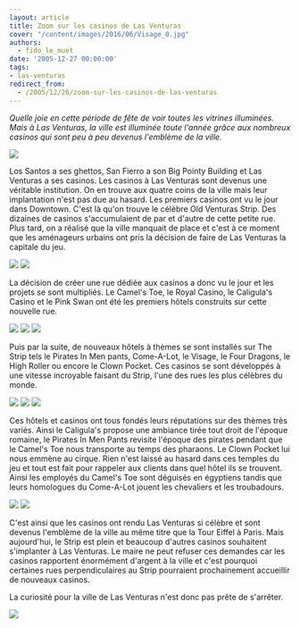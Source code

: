 ```yaml
---
layout: article
title: Zoom sur les casinos de Las Venturas
cover: "/content/images/2016/06/Visage_0.jpg"
authors:
  - fido_le_muet
date: '2005-12-27 00:00:00'
tags:
- las-venturas
redirect_from:
  - /2005/12/26/zoom-sur-les-casinos-de-las-venturas
---
```


_Quelle joie en cette période de fête de voir toutes les vitrines illuminées. Mais à Las Venturas, la ville est illuminée toute l'année grâce aux nombreux casinos qui sont peu à peu devenus l'emblème de la ville._

![](/content/images/2005/01/Old_Venturas_Strip.jpg)

Los Santos a ses ghettos, San Fierro a son Big Pointy Building et Las Venturas a ses casinos. Les casinos à Las Venturas sont devenus une véritable institution. On en trouve aux quatre coins de la ville mais leur implantation n'est pas due au hasard. Les premiers casinos ont vu le jour dans Downtown. C'est là qu'on trouve le célèbre Old Venturas Strip. Des dizaines de casinos s'accumulaient de par et d'autre de cette petite rue. Plus tard, on a réalisé que la ville manquait de place et c'est à ce moment que les aménageurs urbains ont pris la décision de faire de Las Venturas la capitale du jeu.

![](/content/images/2005/01/Old_Venturas_Strip.jpg)
![](/content/images/2005/01/Starfish.jpg)

La décision de créer une rue dédiée aux casinos a donc vu le jour et les projets se sont multipliés. Le Camel's Toe, le Royal Casino, le Caligula's Casino et le Pink Swan ont été les premiers hôtels construits sur cette nouvelle rue.

![](/content/images/2005/01/Camels_Toe.jpg)
![](/content/images/2005/01/Royal_Casino.jpg)
![](/content/images/2005/01/Caligula.jpg)

Puis par la suite, de nouveaux hôtels à thèmes se sont installés sur The Strip tels le Pirates In Men pants, Come-A-Lot, le Visage, le Four Dragons, le High Roller ou encore le Clown Pocket. Ces casinos se sont développés à une vitesse incroyable faisant du Strip, l'une des rues les plus célèbres du monde.

![](/content/images/2005/01/Pink_Swan.jpg)
![](/content/images/2005/01/Clown_Pocket.jpg)
![](/content/images/2005/01/High_Roller.jpg)

Ces hôtels et casinos ont tous fondés leurs réputations sur des thèmes très variés. Ainsi le Caligula's propose une ambiance tirée tout droit de l'époque romaine, le Pirates In Men Pants revisite l'époque des pirates pendant que le Camel's Toe nous transporte au temps des pharaons. Le Clown Pocket lui nous emmène au cirque. Rien n'est laissé au hasard dans ces temples du jeu et tout est fait pour rappeler aux clients dans quel hôtel ils se trouvent. Ainsi les employés du Camel's Toe sont déguisés en égyptiens tandis que leurs homologues du Come-A-Lot jouent les chevaliers et les troubadours.

![](/content/images/2005/01/Come_A_Lot.jpg)
![](/content/images/2005/01/Pirates.jpg)

C'est ainsi que les casinos ont rendu Las Venturas si célèbre et sont devenus l'emblème de la ville au même titre que la Tour Eiffel à Paris. Mais aujourd'hui, le Strip est plein et beaucoup d'autres casinos souhaitent s'implanter à Las Venturas. Le maire ne peut refuser ces demandes car les casinos rapportent énormément d'argent à la ville et c'est pourquoi certaines rues perpendiculaires au Strip pourraient prochainement accueillir de nouveaux casinos.

La curiosité pour la ville de Las Venturas n'est donc pas prête de s'arrêter.

![](/content/images/2005/01/Four_Dragons.jpg)